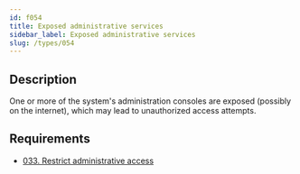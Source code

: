 ```yaml
---
id: f054
title: Exposed administrative services
sidebar_label: Exposed administrative services
slug: /types/054
---
```


## Description

One or more of the system's administration consoles are exposed
(possibly on the internet), which may lead to unauthorized access attempts.

## Requirements

- [033. Restrict administrative access](/criteria/authorization/033)
